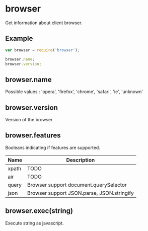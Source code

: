 browser
=============

Get information about client browser.

## Example

```javascript
var browser = require('browser');

browser.name;
browser.version;
```

## browser.name

Possible values : 'opera', 'firefox', 'chrome', 'safari', 'ie', 'unknown'

## browser.version

Version of the browser

## browser.features

Booleans indicating if features are supported.

Name 			| Description
--------------- | ---------------------
xpath			| TODO
air				| TODO
query			| Browser support document.querySelector
json			| Browser support JSON.parse, JSON.stringify	

## browser.exec(string)

Execute string as javascript.
